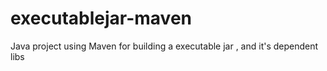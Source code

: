 executablejar-maven
===================

Java project using Maven for building a executable jar , and it's dependent libs
